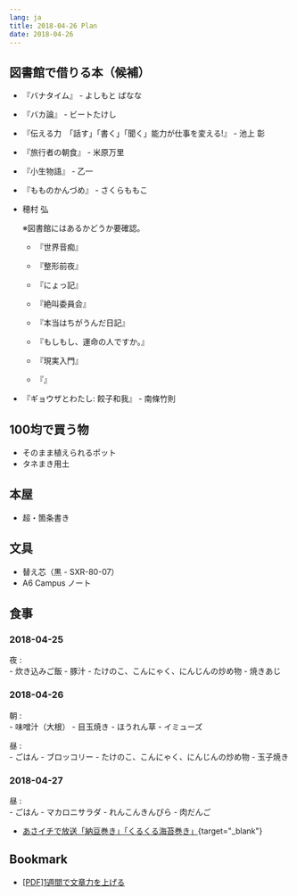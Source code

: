 ```yaml
---
lang: ja
title: 2018-04-26 Plan
date: 2018-04-26
---
```




図書館で借りる本（候補）
------------------------

- 『バナタイム』 - よしもと ばなな

- 『バカ論』 - ビートたけし

- 『伝える力　「話す」「書く」「聞く」能力が仕事を変える!』 - 池上 彰

- 『旅行者の朝食』 - 米原万里

- 『小生物語』 - 乙一

- 『もものかんづめ』 - さくらももこ

- 穂村 弘

    ※図書館にはあるかどうか要確認。

    - 『世界音痴』

    - 『整形前夜』
    
    - 『にょっ記』
    
    - 『絶叫委員会』
    
    - 『本当はちがうんだ日記』
    
    - 『もしもし、運命の人ですか。』
    
    - 『現実入門』
    
    - 『』

- 『ギョウザとわたし: 餃子和我』 - 南條竹則



100均で買う物
----------------

- そのまま植えられるポット
- タネまき用土



本屋
----------------

- 超・箇条書き



文具
----------------

- 替え芯（黒 - SXR-80-07）
- A6 Campus ノート



食事
----------------

### 2018-04-25

夜
:   
    - 炊き込みご飯
    - 豚汁
    - たけのこ、こんにゃく、にんじんの炒め物
    - 焼きあじ

### 2018-04-26

朝
:   
    - 味噌汁（大根）
    - 目玉焼き
    - ほうれん草
    - イミューズ

昼
:   
    - ごはん
    - ブロッコリー
    - たけのこ、こんにゃく、にんじんの炒め物
    - 玉子焼き


### 2018-04-27

昼
:   
    - ごはん
    - マカロニサラダ
    - れんこんきんぴら
    - 肉だんご



- [あさイチで放送「納豆巻き」「くるくる海苔巻き」](http://hiroki-37.jugem.jp/?eid=107){target="_blank"}



Bookmark
----------------

- [[PDF]1週間で文章力を上げる](https://www.koubo.co.jp/tokushu/201206_1.pdf)


















